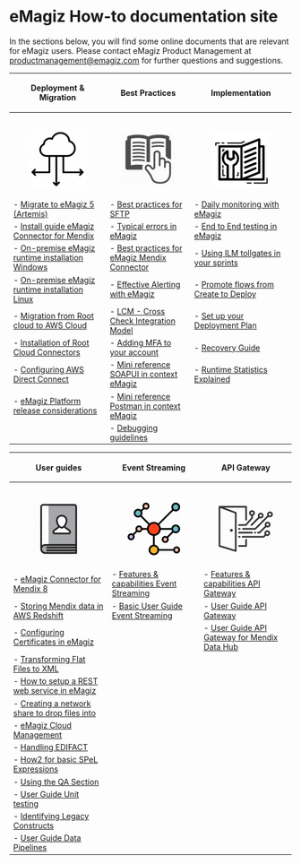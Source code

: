 # eMagiz How-to documentation site
In the sections below, you will find some online documents that are relevant for eMagiz users. Please contact eMagiz Product Management at productmanagement@emagiz.com for further questions and suggestions.

| <p align="center">**Deployment & Migration**</p>| <p align="center">**Best Practices**</p>| <p align="center">**Implementation**</p>|
| ------ | ------ | ------ |
|<img width=600/><p align="center"><img src="../../img/howto/Deployment_icon.png">|<img width=600/><p align="center"><img src="../../img/howto/BestPractice_icon.jpg"></p>|<img width=600/><p align="center"><img src="../../img/howto/How2_icon.png"></p>|
| - [Migrate to eMagiz 5 (Artemis)](upgrade-to-eMagiz5.md)| - [Best practices for SFTP](sftp-best-practice.md)|- [Daily monitoring with eMagiz](daily-monitoring.md) |
| - [Install guide eMagiz Connector for Mendix](upgrade-eMagizMendixConnector.md)| - [Typical errors in eMagiz](typical_errors_emagiz.md)| - [End to End testing in eMagiz](end2end-testing.md)|
| - [On-premise eMagiz runtime installation Windows](runtime-installations-onpremise-windows.md)|- [Best practices for eMagiz Mendix Connector](Bestpractices-emagizmendix-connector.md) | - [Using ILM tollgates in your sprints](emagiz-tollgates.md)|
| - [On-premise eMagiz runtime installation Linux](runtime-installations-onpremise-linux.md)| - [Effective Alerting with eMagiz](effective-alerting.md) | - [Promote flows from Create to Deploy](promote-to-deploy-from-create.md)|
| - [Migration from Root cloud to AWS Cloud](migrate-root2aws.md)| - [LCM - Cross Check Integration Model](life-cycle-management.md)| - [Set up your Deployment Plan](deployment-plan.md) |
| - [Installation of Root Cloud Connectors](rootcloud-runtime-install.md)| - [Adding MFA to your account](add-mfa-userlevel.md)| - [Recovery Guide](recovery-guide.md) |
| - [Configuring AWS Direct Connect](direct-connect.md)|- [Mini reference SOAPUI in context eMagiz](minireference-SOAPUI.md)| - [Runtime Statistics Explained](runtime-statistics-explained.md)  |
| - [eMagiz Platform release considerations](eMagiz_Platform_release_considerations.md) |- [Mini reference Postman in context eMagiz](minireference-Postman.md)| |
| |- [Debugging guidelines](debugging-guidelines.md)| |


| <p align="center">**User guides**</p>| <p align="center">**Event Streaming**</p>| <p align="center">**API Gateway**</p>|
| ------ | ------ | ------ |
|<img width=800/><p align="center"><img  src="../../img/howto/UserGuide_icon.png"></p>|<img width=800/><p align="center"><img  src="../../img/howto/EventStreaming.png"></p>|<img width=800/><p align="center"><img  src="../../img/howto/API_Gateway.png"></p>|
|- [eMagiz Connector for Mendix 8](userguide-emagizmendix-V8.md)| - [Features & capabilities Event Streaming](release-note-eventstreaming.md) | - [Features & capabilities API Gateway](apigw-releasenotes.md)|
|- [Storing Mendix data in AWS Redshift](store-your-mendix-data-in-redshift.md)| - [Basic User Guide Event Streaming](userguide-eventstreaming.md) | - [ User Guide API Gateway](userguide-apigateway.md)|
|- [Configuring Certificates in eMagiz](configure-certificates.md)| | - [ User Guide API Gateway for Mendix Data Hub](userguide-apigateway-odata-datahub.md)|
|- [Transforming Flat Files to XML](flatfile-transformations.md)| | |
| - [How to setup a REST web service in eMagiz](hosting-rest-webservice.md) | | |
|- [Creating a network share to drop files into](create-networkshare-win.md)| | |
|- [eMagiz Cloud Management](managing-emagizcloud.md) | | |
|- [Handling EDIFACT](edifact-how2.md) | | |
|- [How2 for basic SPeL Expressions](spelexpr-simpleguide.md) | | |
|- [Using the QA Section](qa-community-guide.md) | | |
|- [User Guide Unit testing](userguide-unitttest.md) | | |
|- [Identifying Legacy Constructs](userguide-legacyconstructs.md) | | |
|- [User Guide Data Pipelines](userguide-data-pipelines.md) | | |